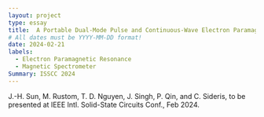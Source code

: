 ```yaml
---
layout: project
type: essay
title:  A Portable Dual-Mode Pulse and Continuous-Wave Electron Paramagnetic Resonance Spectrometer using a Subharmonic Direct Conversion Receiver
# All dates must be YYYY-MM-DD format!
date: 2024-02-21
labels:
  - Electron Paramagnetic Resonance
  - Magnetic Spectrometer
Summary: ISSCC 2024
---
```


J.-H. Sun, M. Rustom, T. D. Nguyen, J. Singh, P. Qin, and C. Sideris, to be presented at IEEE Intl. Solid-State Circuits Conf., Feb 2024.

<!--- split -->

